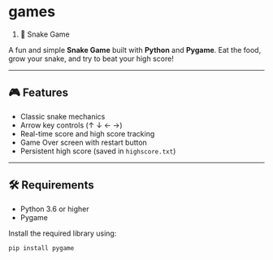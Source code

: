 # games
1. 🐍 Snake Game

A fun and simple **Snake Game** built with **Python** and **Pygame**. Eat the food, grow your snake, and try to beat your high score!

---

## 🎮 Features

- Classic snake mechanics
- Arrow key controls (↑ ↓ ← →)
- Real-time score and high score tracking
- Game Over screen with restart button
- Persistent high score (saved in `highscore.txt`)

---

## 🛠 Requirements

- Python 3.6 or higher
- Pygame

Install the required library using:

```bash
pip install pygame
